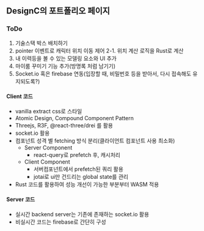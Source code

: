 ## DesignC의 포트폴리오 페이지

### ToDo

1. 기술스택 박스 배치하기
2. pointer 이벤트로 캐릭터 위치 이동 제어
   2-1. 위치 계산 로직을 Rust로 계산
3. 내 이력등을 볼 수 있는 모델링 요소와 UI 추가
4. 마이룸 꾸미기 기능 추가(방명록 처럼 남기기)
5. Socket.io 혹은 firebase 연동(입장할 때, 비밀번호 등을 받아서, 다시 접속해도 유지되도록?)

#### Client 코드

- vanilla extract css로 스타일
- Atomic Design, Compound Component Pattern
- Threejs, R3F, @react-three/drei 를 활용
- socket.io 활용
- 컴포넌트 성격 별 fetching 방식 분리(클라이언트 컴포넌트 사용 최소화)
  - Server Component
    - react-query로 prefetch 후, 캐시처리
  - Client Component
    - 서버컴포넌트에서 prefetch된 쿼리 활용
    - jotai로 ui만 건드리는 global state를 관리
- Rust 코드를 활용하여 성능 개선이 가능한 부분부터 WASM 적용

#### Server 코드

- 실시간 backend server는 기존에 존재하는 socket.io 활용
- 비실시간 코드는 firebase로 간단히 구성
